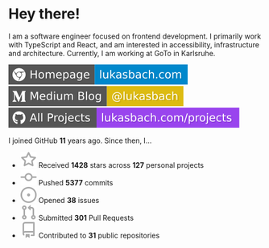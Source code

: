 # Hey there!

I am a software engineer focused on frontend development. I primarily work with TypeScript and React, and am interested in accessibility, infrastructure and architecture. Currently, I am working at GoTo in Karlsruhe.

[![Homepage](./icons/homepage.svg)](https://lukasbach.com)
[![Medium Blog](./icons/medium.svg)](https://medium.com/@lukasbach)
[![My Projects](./icons/projects.svg)](https://lukasbach.com/projects)

I joined GitHub **11** years ago. Since then, I...

- ![](./icons/star.svg) Received **1428** stars across **127** personal projects
- ![](./icons/commit.svg) Pushed **5377** commits
- ![](./icons/issues.svg) Opened **38** issues
- ![](./icons/pr.svg) Submitted **301** Pull Requests
- ![](./icons/repo.svg) Contributed to **31** public repositories
